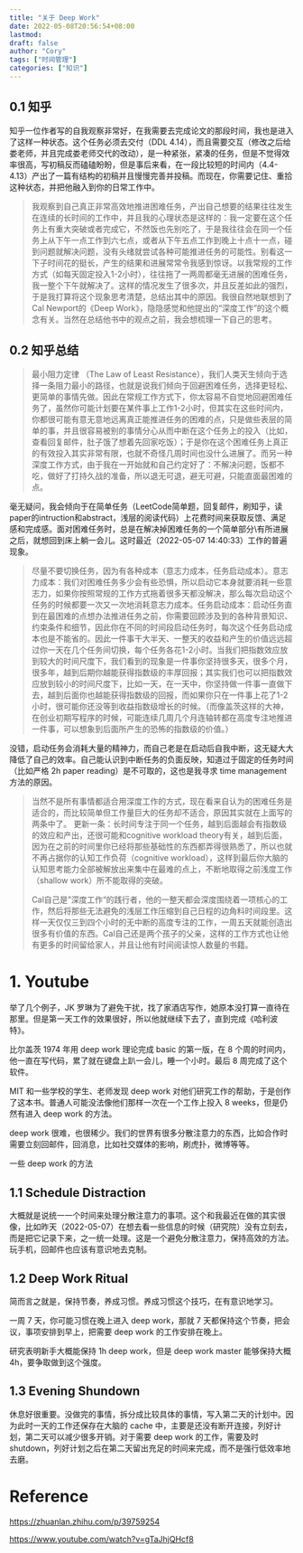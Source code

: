 ```yaml
---
title: "关于 Deep Work"
date: 2022-05-08T20:56:54+08:00
lastmod: 
draft: false
author: "Cory"
tags: ["时间管理"]
categories: ["知识"]
---
```


## 0.1 知乎

知乎一位作者写的自我观察非常好，在我需要去完成论文的那段时间，我也是进入了这样一种状态。这个任务必须去交付（DDL 4.14），而且需要交互（修改之后给娄老师，并且完成娄老师交代的改动），是一种紧张，紧凑的任务，但是不觉得效率很高，写初稿反而磕磕盼盼，但是事后来看，在一段比较短的时间内（4.4-4.13）产出了一篇有结构的初稿并且慢慢完善并投稿。而现在，你需要记住、重拾这种状态，并把他融入到你的日常工作中。

> 我观察到自己真正非常高效地推进困难任务，产出自己想要的结果往往发生在连续的长时间的工作中，并且我的心理状态是这样的：我一定要在这个任务上有重大突破或者完成它，不然饭也先别吃了，于是我往往会在同一个任务上从下午一点工作到六七点，或者从下午五点工作到晚上十点十一点，碰到问题就解决问题，没有头绪就尝试各种可能推进任务的可能性。别看这一下子时间花的挺长，产生的结果和进展常常令我感到惊讶。以我常规的工作方式（如每天固定投入1-2小时），往往拖了一两周都毫无进展的困难任务，我一整个下午就解决了。这样的情况发生了很多次，并且反差如此的强烈，于是我打算将这个现象思考清楚，总结出其中的原因。我很自然地联想到了Cal Newport的《Deep Work》，隐隐感觉和他提出的“深度工作”的这个概念有关。当然在总结他书中的观点之前，我会想梳理一下自己的思考。

## 0.2 知乎总结

> 最小阻力定律 （The Law of Least Resistance），我们人类天生倾向于选择一条阻力最小的路径，也就是说我们倾向于回避困难任务，选择更轻松、更简单的事情先做。因此在常规工作方式下，你太容易不自觉地回避困难任务了，虽然你可能计划要在某件事上工作1-2小时，但其实在这些时间内，你都很可能有意无意地远离真正能推进任务的困难的点，只是做些表层的简单的事，并且很容易被别的事情分心从而中断在这个任务上的投入（比如，查看回复邮件，肚子饿了想着先回家吃饭）；于是你在这个困难任务上真正的有效投入其实非常有限，也就不奇怪几周时间也没什么进展了。而另一种深度工作方式，由于我在一开始就和自己约定好了：不解决问题，饭都不吃，做好了打持久战的准备，所以退无可退，避无可避，只能直面最困难的点。

毫无疑问，我会倾向于在简单任务（LeetCode简单题，回复邮件，刷知乎，读paper的intruction和abstract，浅层的阅读代码）上花费时间来获取反馈、满足感和完成感。面对困难任务时，总是在解决掉困难任务的一个简单部分\有所进展之后，就想回到床上躺一会儿。这时最近（2022-05-07 14:40:33）工作的普遍现象。

> 尽量不要切换任务，因为有各种成本（意志力成本，任务启动成本）。意志力成本：我们对困难任务多少会有些恐惧，所以启动它本身就要消耗一些意志力，如果你按照常规的工作方式拖着很多天都没解决，那么每次启动这个任务的时候都要一次又一次地消耗意志力成本。任务启动成本：启动任务直到在最困难的点想办法推进任务之前，你需要回顾涉及到的各种背景知识、约束条件和细节，因此你在不同的时间段启动任务时，每次这个任务启动成本也是不能省的。因此一件事干大半天、一整天的收益和产生的价值远远超过你一天在几个任务间切换，每个任务各花1-2小时。当我们把指数效应放到较大的时间尺度下，我们看到的现象是一件事你坚持很多天，很多个月，很多年，越到后期你越能获得指数级的丰厚回报；其实我们也可以把指数效应放到较小的时间尺度下，比如一天，在一天中，你坚持做一件事一直做下去，越到后面你也越能获得指数级的回报，而如果你只在一件事上花了1-2小时，很可能你还没等到收益指数级增长的时候。（而像盖茨这样的大神，在创业初期写程序的时候，可能连续几周几个月连轴转都在高度专注地推进一件事，可以想象到后面所产生的恐怖的指数级的价值。）

没错，启动任务会消耗大量的精神力，而自己老是在启动后自我中断，这无疑大大降低了自己的效率。自己能认识到中断任务的负面反映，知道过于固定的任务时间（比如严格 2h paper reading）是不可取的，这也是我寻求 time management 方法的原因。

> 当然不是所有事情都适合用深度工作的方式，现在看来自认为的困难任务是适合的，而比较简单但工作量巨大的任务却不适合，原因其实就在上面写的两条中了。
> 更新一条：长时间专注于同一个任务，越到后面越会有指数级的效应和产出，还很可能和cognitive workload theory有关，越到后面，因为在之前的时间里你已经将那些基础性的东西都弄得很熟悉了，所以也就不再占据你的认知工作负荷（cognitive workload），这样到最后你大脑的认知思考能力全部被解放出来集中在最难的点上，不断地取得之前浅度工作（shallow work）所不能取得的突破。
>
> Cal自己是”深度工作“的践行者，他的一整天都会深度围绕着一项核心的工作，然后将那些无法避免的浅层工作压缩到自己日程的边角料时间段里。这样一天仅仅三到四个小时的无中断的高度专注的工作，一周五天就能创造出很多有价值的东西。Cal自己还是两个孩子的父亲，这样的工作方式也让他有更多的时间留给家人，并且让他有时间阅读惊人数量的书籍。

# 1. Youtube

举了几个例子，JK 罗琳为了避免干扰，找了家酒店写作，她原本没打算一直待在那里。但是第一天工作的效果很好，所以他就继续下去了，直到完成《哈利波特》。

比尔盖茨 1974 年用 deep work 理论完成 basic 的第一版，在 8 个周的时间内，他一直在写代码，累了就在键盘上趴一会儿，睡一个小时。最后 8 周完成了这个软件。

MIT 和一些学校的学生、老师发现 deep work 对他们研究工作的帮助，于是创作了这本书。普通人可能没法像他们那样一次在一个工作上投入 8 weeks，但是仍然有进入 deep work 的方法。

deep work 很难，也很稀少。我们的世界有很多分散注意力的东西，比如合作时需要立刻回邮件，回消息，比如社交媒体的影响，刷虎扑，微博等等。

一些 deep work 的方法

## 1.1 Schedule Distraction

大概就是说统一一个时间来处理分散注意力的事项。这个和我最近在做的其实很像，比如昨天（2022-05-07）在想去看一些信息的时候（研究院）没有立刻去，而是把它记录下来，之一统一处理。这是一个避免分散注意力，保持高效的方法。玩手机，回邮件也应该有意识地去克制。

## 1.2 Deep Work Ritual

简而言之就是，保持节奏，养成习惯。养成习惯这个技巧，在有意识地学习。

一周 7 天，你可能习惯在晚上进入 deep work，那就 7 天都保持这个节奏，把会议，事项安排到早上，把需要 deep work 的工作安排在晚上。

研究表明新手大概能保持 1h deep work，但是 deep work master 能够保持大概 4h，要争取做到这个强度。

## 1.3 Evening Shundown

休息好很重要。没做完的事情，拆分成比较具体的事情，写入第二天的计划中。因为此时一天的工作还保存在大脑的 cache 中，主要是还没有断开连接，列好计划，第二天可以减少很多开销。对于需要 deep work 的工作，需要及时 shutdown，列好计划之后在第二天留出充足的时间来完成，而不是强行低效率地去磨。

# Reference 

https://zhuanlan.zhihu.com/p/39759254

https://www.youtube.com/watch?v=gTaJhjQHcf8
